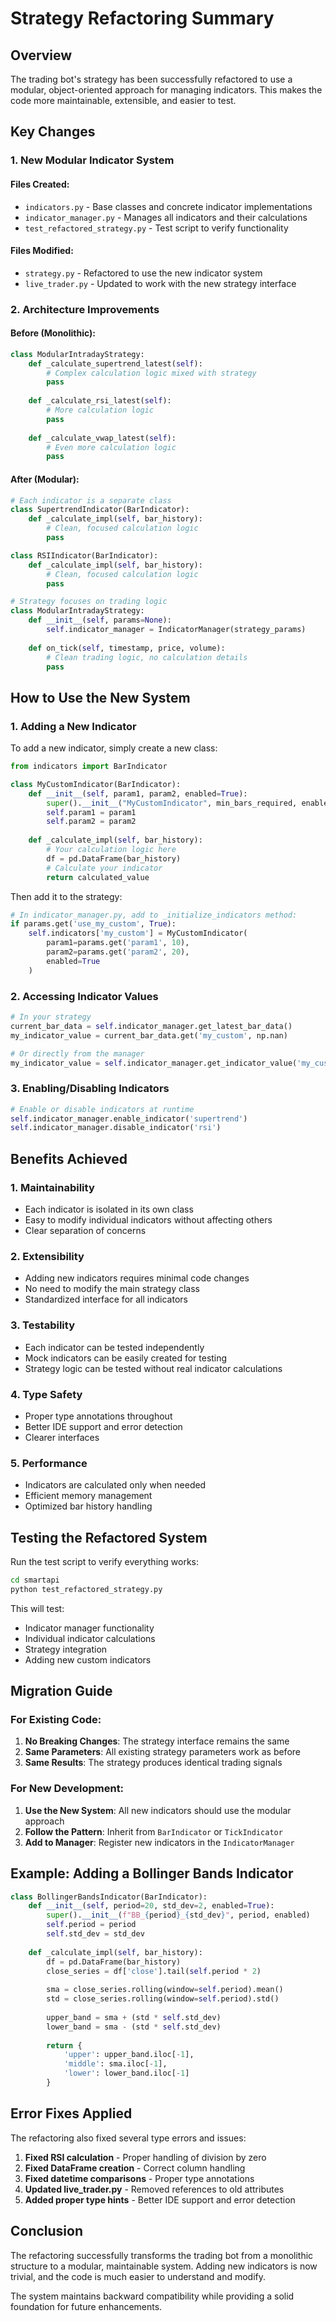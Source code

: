 # Strategy Refactoring Summary

## Overview

The trading bot's strategy has been successfully refactored to use a modular, object-oriented approach for managing indicators. This makes the code more maintainable, extensible, and easier to test.

## Key Changes

### 1. **New Modular Indicator System**

#### Files Created:
- `indicators.py` - Base classes and concrete indicator implementations
- `indicator_manager.py` - Manages all indicators and their calculations
- `test_refactored_strategy.py` - Test script to verify functionality

#### Files Modified:
- `strategy.py` - Refactored to use the new indicator system
- `live_trader.py` - Updated to work with the new strategy interface

### 2. **Architecture Improvements**

#### Before (Monolithic):
```python
class ModularIntradayStrategy:
    def _calculate_supertrend_latest(self):
        # Complex calculation logic mixed with strategy
        pass
    
    def _calculate_rsi_latest(self):
        # More calculation logic
        pass
    
    def _calculate_vwap_latest(self):
        # Even more calculation logic
        pass
```

#### After (Modular):
```python
# Each indicator is a separate class
class SupertrendIndicator(BarIndicator):
    def _calculate_impl(self, bar_history):
        # Clean, focused calculation logic
        pass

class RSIIndicator(BarIndicator):
    def _calculate_impl(self, bar_history):
        # Clean, focused calculation logic
        pass

# Strategy focuses on trading logic
class ModularIntradayStrategy:
    def __init__(self, params=None):
        self.indicator_manager = IndicatorManager(strategy_params)
    
    def on_tick(self, timestamp, price, volume):
        # Clean trading logic, no calculation details
        pass
```

## How to Use the New System

### 1. **Adding a New Indicator**

To add a new indicator, simply create a new class:

```python
from indicators import BarIndicator

class MyCustomIndicator(BarIndicator):
    def __init__(self, param1, param2, enabled=True):
        super().__init__("MyCustomIndicator", min_bars_required, enabled)
        self.param1 = param1
        self.param2 = param2
    
    def _calculate_impl(self, bar_history):
        # Your calculation logic here
        df = pd.DataFrame(bar_history)
        # Calculate your indicator
        return calculated_value
```

Then add it to the strategy:

```python
# In indicator_manager.py, add to _initialize_indicators method:
if params.get('use_my_custom', True):
    self.indicators['my_custom'] = MyCustomIndicator(
        param1=params.get('param1', 10),
        param2=params.get('param2', 20),
        enabled=True
    )
```

### 2. **Accessing Indicator Values**

```python
# In your strategy
current_bar_data = self.indicator_manager.get_latest_bar_data()
my_indicator_value = current_bar_data.get('my_custom', np.nan)

# Or directly from the manager
my_indicator_value = self.indicator_manager.get_indicator_value('my_custom')
```

### 3. **Enabling/Disabling Indicators**

```python
# Enable or disable indicators at runtime
self.indicator_manager.enable_indicator('supertrend')
self.indicator_manager.disable_indicator('rsi')
```

## Benefits Achieved

### 1. **Maintainability**
- Each indicator is isolated in its own class
- Easy to modify individual indicators without affecting others
- Clear separation of concerns

### 2. **Extensibility**
- Adding new indicators requires minimal code changes
- No need to modify the main strategy class
- Standardized interface for all indicators

### 3. **Testability**
- Each indicator can be tested independently
- Mock indicators can be easily created for testing
- Strategy logic can be tested without real indicator calculations

### 4. **Type Safety**
- Proper type annotations throughout
- Better IDE support and error detection
- Clearer interfaces

### 5. **Performance**
- Indicators are calculated only when needed
- Efficient memory management
- Optimized bar history handling

## Testing the Refactored System

Run the test script to verify everything works:

```bash
cd smartapi
python test_refactored_strategy.py
```

This will test:
- Indicator manager functionality
- Individual indicator calculations
- Strategy integration
- Adding new custom indicators

## Migration Guide

### For Existing Code:

1. **No Breaking Changes**: The strategy interface remains the same
2. **Same Parameters**: All existing strategy parameters work as before
3. **Same Results**: The strategy produces identical trading signals

### For New Development:

1. **Use the New System**: All new indicators should use the modular approach
2. **Follow the Pattern**: Inherit from `BarIndicator` or `TickIndicator`
3. **Add to Manager**: Register new indicators in the `IndicatorManager`

## Example: Adding a Bollinger Bands Indicator

```python
class BollingerBandsIndicator(BarIndicator):
    def __init__(self, period=20, std_dev=2, enabled=True):
        super().__init__(f"BB_{period}_{std_dev}", period, enabled)
        self.period = period
        self.std_dev = std_dev
    
    def _calculate_impl(self, bar_history):
        df = pd.DataFrame(bar_history)
        close_series = df['close'].tail(self.period * 2)
        
        sma = close_series.rolling(window=self.period).mean()
        std = close_series.rolling(window=self.period).std()
        
        upper_band = sma + (std * self.std_dev)
        lower_band = sma - (std * self.std_dev)
        
        return {
            'upper': upper_band.iloc[-1],
            'middle': sma.iloc[-1],
            'lower': lower_band.iloc[-1]
        }
```

## Error Fixes Applied

The refactoring also fixed several type errors and issues:

1. **Fixed RSI calculation** - Proper handling of division by zero
2. **Fixed DataFrame creation** - Correct column handling
3. **Fixed datetime comparisons** - Proper type annotations
4. **Updated live_trader.py** - Removed references to old attributes
5. **Added proper type hints** - Better IDE support and error detection

## Conclusion

The refactoring successfully transforms the trading bot from a monolithic structure to a modular, maintainable system. Adding new indicators is now trivial, and the code is much easier to understand and modify.

The system maintains backward compatibility while providing a solid foundation for future enhancements. 